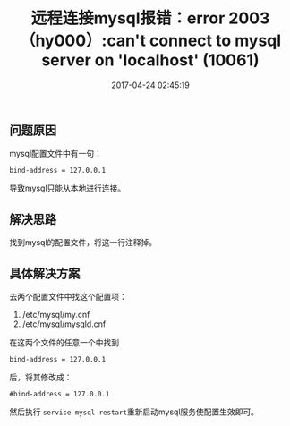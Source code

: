 ﻿---
title: 远程连接mysql报错：error 2003 （hy000）:can't connect to mysql server on 'localhost' (10061)
date: 2017-04-24 02:45:19
tags: [Mysql, 远程连接报错, Trick]
comments: true
---

## 问题原因

mysql配置文件中有一句：

`bind-address = 127.0.0.1`

导致mysql只能从本地进行连接。

## 解决思路

找到mysql的配置文件，将这一行注释掉。

## 具体解决方案

去两个配置文件中找这个配置项：

1. /etc/mysql/my.cnf
2. /etc/mysql/mysqld.cnf

在这两个文件的任意一个中找到

`bind-address = 127.0.0.1`

后，将其修改成：

`#bind-address = 127.0.0.1`

然后执行 `service mysql restart`重新启动mysql服务使配置生效即可。


